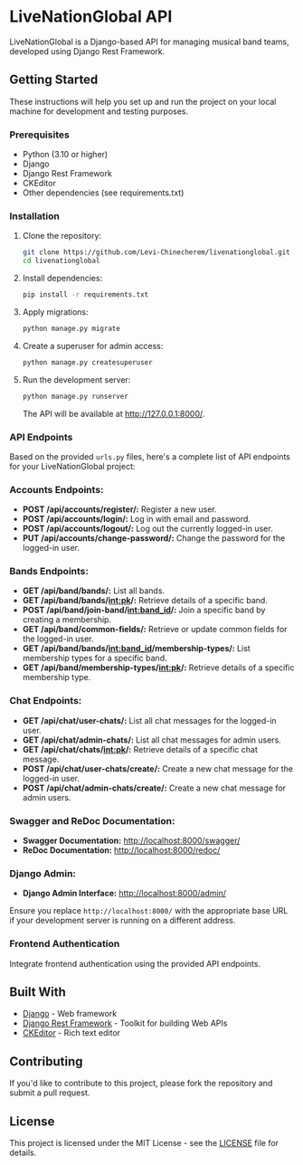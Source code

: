# LiveNationGlobal API

LiveNationGlobal is a Django-based API for managing musical band teams, developed using Django Rest Framework.

## Getting Started

These instructions will help you set up and run the project on your local machine for development and testing purposes.

### Prerequisites

- Python (3.10 or higher)
- Django
- Django Rest Framework
- CKEditor
- Other dependencies (see requirements.txt)

### Installation

1. Clone the repository:

   ```bash
   git clone https://github.com/Levi-Chinecherem/livenationglobal.git
   cd livenationglobal

   ```
2. Install dependencies:

   ```bash
   pip install -r requirements.txt
   ```
3. Apply migrations:

   ```bash
   python manage.py migrate
   ```
4. Create a superuser for admin access:

   ```bash
   python manage.py createsuperuser
   ```
5. Run the development server:

   ```bash
   python manage.py runserver
   ```

   The API will be available at http://127.0.0.1:8000/.

### API Endpoints

Based on the provided `urls.py` files, here's a complete list of API endpoints for your LiveNationGlobal project:

### Accounts Endpoints:

- **POST /api/accounts/register/:** Register a new user.
- **POST /api/accounts/login/:** Log in with email and password.
- **POST /api/accounts/logout/:** Log out the currently logged-in user.
- **PUT /api/accounts/change-password/:** Change the password for the logged-in user.

### Bands Endpoints:

- **GET /api/band/bands/:** List all bands.
- **GET /api/band/bands/[int:pk](int:pk)/:** Retrieve details of a specific band.
- **POST /api/band/join-band/[int:band_id](int:band_id)/:** Join a specific band by creating a membership.
- **GET /api/band/common-fields/:** Retrieve or update common fields for the logged-in user.
- **GET /api/band/bands/[int:band_id](int:band_id)/membership-types/:** List membership types for a specific band.
- **GET /api/band/membership-types/[int:pk](int:pk)/:** Retrieve details of a specific membership type.

### Chat Endpoints:

- **GET /api/chat/user-chats/:** List all chat messages for the logged-in user.
- **GET /api/chat/admin-chats/:** List all chat messages for admin users.
- **GET /api/chat/chats/[int:pk](int:pk)/:** Retrieve details of a specific chat message.
- **POST /api/chat/user-chats/create/:** Create a new chat message for the logged-in user.
- **POST /api/chat/admin-chats/create/:** Create a new chat message for admin users.

### Swagger and ReDoc Documentation:

- **Swagger Documentation:** [http://localhost:8000/swagger/](http://localhost:8000/swagger/)
- **ReDoc Documentation:** [http://localhost:8000/redoc/](http://localhost:8000/redoc/)

### Django Admin:

- **Django Admin Interface:** [http://localhost:8000/admin/](http://localhost:8000/admin/)

Ensure you replace `http://localhost:8000/` with the appropriate base URL if your development server is running on a different address.

### Frontend Authentication

Integrate frontend authentication using the provided API endpoints.

## Built With

- [Django](https://www.djangoproject.com/) - Web framework
- [Django Rest Framework](https://www.django-rest-framework.org/) - Toolkit for building Web APIs
- [CKEditor](https://ckeditor.com/) - Rich text editor

## Contributing

If you'd like to contribute to this project, please fork the repository and submit a pull request.

## License

This project is licensed under the MIT License - see the [LICENSE](LICENSE) file for details.

```

```
